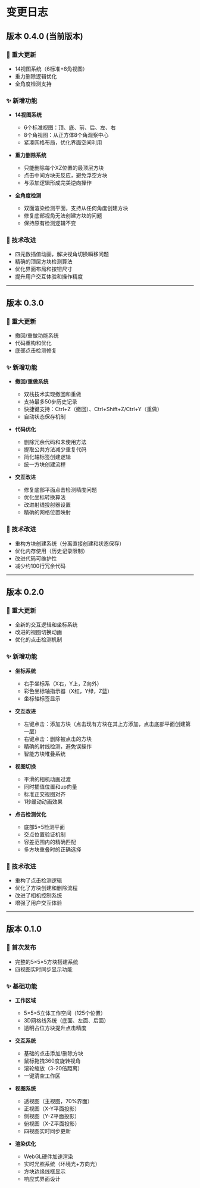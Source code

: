 # 变更日志

## 版本 0.4.0 (当前版本)

### 🚀 重大更新
- 14视图系统（6标准+8角视图）
- 重力删除逻辑优化
- 全角度检测支持

### ✨ 新增功能
- **14视图系统**
  - 6个标准视图：顶、底、前、后、左、右
  - 8个角视图：从正方体8个角观察中心
  - 紧凑网格布局，优化界面空间利用

- **重力删除系统**
  - 只能删除每个XZ位置的最顶层方块
  - 点击中间方块无反应，避免浮空方块
  - 与添加逻辑形成完美逆向操作

- **全角度检测**
  - 双面渲染检测平面，支持从任何角度创建方块
  - 修复底部视角无法创建方块的问题
  - 保持原有检测逻辑不变

### 🔧 技术改进
- 四元数插值动画，解决视角切换瞬移问题
- 精确的顶层方块检测算法
- 优化界面布局和按钮尺寸
- 提升用户交互体验和操作精度

---

## 版本 0.3.0

### 🚀 重大更新
- 撤回/重做功能系统
- 代码重构和优化
- 底部点击检测修复

### ✨ 新增功能
- **撤回/重做系统**
  - 双栈技术实现撤回和重做
  - 支持最多50步历史记录
  - 快捷键支持：Ctrl+Z（撤回）、Ctrl+Shift+Z/Ctrl+Y（重做）
  - 自动状态保存机制

- **代码优化**
  - 删除冗余代码和未使用方法
  - 提取公共方法减少重复代码
  - 简化轴标签创建逻辑
  - 统一方块创建流程

- **交互改进**
  - 修复底部平面点击检测精度问题
  - 优化坐标转换算法
  - 改进射线投射器设置
  - 精确的网格位置映射

### 🔧 技术改进
- 重构方块创建系统（分离直接创建和状态保存）
- 优化内存使用（历史记录限制）
- 改进代码可维护性
- 减少约100行冗余代码

---

## 版本 0.2.0

### 🚀 重大更新
- 全新的交互逻辑和坐标系统
- 改进的视图切换动画
- 优化的点击检测机制

### ✨ 新增功能
- **坐标系统**
  - 右手坐标系（X右，Y上，Z向外）
  - 彩色坐标轴指示器（X红，Y绿，Z蓝）
  - 坐标轴标签显示

- **交互改进**
  - 左键点击：添加方块（点击现有方块在其上方添加，点击底部平面创建第一层）
  - 右键点击：删除被点击的方块
  - 精确的射线检测，避免误操作
  - 智能方块堆叠系统

- **视图切换**
  - 平滑的相机动画过渡
  - 同时插值位置和up向量
  - 标准正交视图对齐
  - 1秒缓动动画效果

- **点击检测优化**
  - 底部5×5检测平面
  - 交点位置验证机制
  - 容差范围内的精确匹配
  - 多方块重叠时的正确选择

### 🔧 技术改进
- 重构了点击检测逻辑
- 优化了方块创建和删除流程
- 改进了相机控制系统
- 增强了用户交互体验

---

## 版本 0.1.0

### 🎉 首次发布
- 完整的5×5×5方块搭建系统
- 四视图实时同步显示功能

### ✨ 基础功能
- **工作区域**
  - 5×5×5立体工作空间（125个位置）
  - 3D网格线系统（底面、左面、后面）
  - 透明占位方块提升点击精度

- **交互系统**
  - 基础的点击添加/删除方块
  - 鼠标拖拽360度旋转视角
  - 滚轮缩放（3-20倍距离）
  - 一键清空工作区

- **视图系统**
  - 透视图（主视图，70%界面）
  - 正视图（X-Y平面投影）
  - 侧视图（Y-Z平面投影）
  - 俯视图（X-Z平面投影）
  - 四视图实时同步更新

- **渲染优化**
  - WebGL硬件加速渲染
  - 实时光照系统（环境光+方向光）
  - 方块边缘线框显示
  - 响应式界面设计